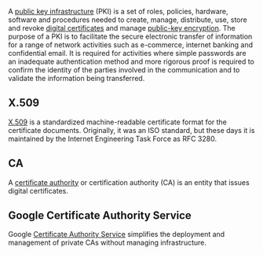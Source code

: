
A [public key infrastructure](https://www.ssh.com/pki/) (PKI) is a set of roles, policies, hardware, software and procedures needed to create, manage, distribute, use, store and revoke [digital certificates](https://en.wikipedia.org/wiki/Public_key_certificate) and manage [public-key encryption](https://en.wikipedia.org/wiki/Public-key_cryptography). The purpose of a PKI is to facilitate the secure electronic transfer of information for a range of network activities such as e-commerce, internet banking and confidential email. It is required for activities where simple passwords are an inadequate authentication method and more rigorous proof is required to confirm the identity of the parties involved in the communication and to validate the information being transferred.

## X.509

[X.509](https://www.ssh.com/academy/pki#x.509-standard
) is a standardized machine-readable certificate format for the certificate documents. Originally, it was an ISO standard, but these days it is maintained by the Internet Engineering Task Force as RFC 3280.


## CA

A [certificate authority](https://en.wikipedia.org/wiki/Certificate_authority) or certification authority (CA) is an entity that issues digital certificates. 

## Google Certificate Authority Service

Google [Certificate Authority Service](https://cloud.google.com/certificate-authority-service) simplifies the deployment and management of private CAs without managing infrastructure.

